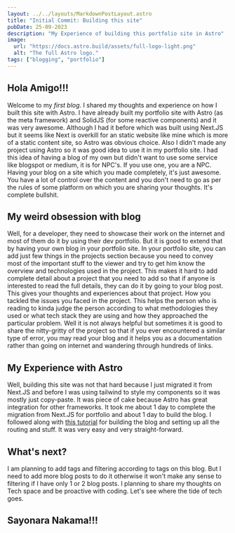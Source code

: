 ```yaml
---
layout: ../../layouts/MarkdownPostLayout.astro
title: "Initial Commit: Building this site"
pubDate: 25-09-2023
description: "My Experience of building this portfolio site in Astro"
image:
  url: "https://docs.astro.build/assets/full-logo-light.png"
  alt: "The full Astro logo."
tags: ["blogging", "portfolio"]
---
```


<h2 class="heading-2">Hola Amigo!!!</h2>

Welcome to my _first blog_. I shared my thoughts and experience on how I built this site with Astro. I have already built my portfolio site with Astro (as the meta framework) and SolidJS (for some reactive components) and it was very awesome. Although I had it before which was built using Next.JS but it seems like Next is overkill for an static website like mine which is more of a static content site, so Astro was obvious choice. Also I didn't made any project using Astro so it was good idea to use it in my portfolio site. I had this idea of having a blog of my own but didn't want to use some service like blogspot or medium, it is for NPC's. If you use one, you are a NPC. Having your blog on a site which you made completely, it's just awesome. You have a lot of control over the content and you don't need to go as per the rules of some platform on which you are sharing your thoughts. It's complete bullshit.

<h2 class="heading-2">My weird obsession with blog</h2>

Well, for a developer, they need to showcase their work on the internet and most of them do it by using their dev portfolio. But it is good to extend that by having your own blog in your portfolio site. In your portfolio site, you can add just few things in the projects section because you need to convey most of the important stuff to the viewer and try to get him know the overview and technologies used in the project. This makes it hard to add complete detail about a project that you need to add so that if anyone is interested to read the full details, they can do it by going to your blog post. This gives your thoughts and experiences about that project. How you tackled the issues you faced in the project. This helps the person who is reading to kinda judge the person according to what methodologies they used or what tech stack they are using and how they approached the particular problem. Well it is not always helpful but sometimes it is good to share the nitty-gritty of the project so that if you ever encountered a similar type of error, you may read your blog and it helps you as a documentation rather than going on internet and wandering through hundreds of links.

<h2 class="heading-2">My Experience with Astro</h2>

Well, building this site was not that hard because I just migrated it from Next.JS and before I was using tailwind to style my components so it was mostly just copy-paste. It was piece of cake because Astro has great integration for other frameworks. It took me about 1 day to complete the migration from Next.JS for portfolio and about 1 day to build the blog. I followed along with <a href="https://docs.astro.build/en/tutorial/0-introduction/" target="_blank" class="underline underline-offset-8">this tutorial</a> for building the blog and setting up all the routing and stuff. It was very easy and very straight-forward.

<h2 class="heading-2">What's next?</h2>

I am planning to add tags and filtering according to tags on this blog. But I need to add more blog posts to do it otherwise it won't make any sense to filtering if I have only 1 or 2 blog posts. I planning to share my thoughts on Tech space and be proactive with coding. Let's see where the tide of tech goes.

<h2 class="heading-2">Sayonara Nakama!!!</h2>
